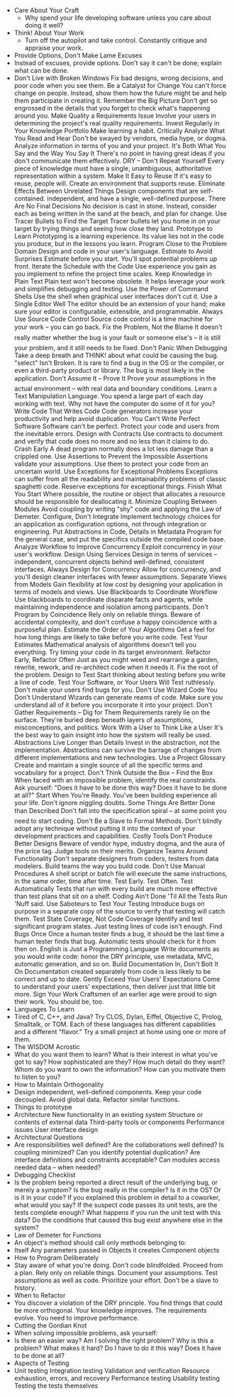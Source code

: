 - Care About Your Craft
	- Why spend your life developing software unless you care about doing it well?
- Think! About Your Work
	- Turn off the autopilot and take control. Constantly critique and appraise your work.
- Provide Options, Don't Make Lame Excuses
- Instead of excuses, provide options. Don't say it can't be done; explain what can be done.
- Don't Live with Broken Windows
    Fix bad designs, wrong decisions, and poor code when you see them.
    Be a Catalyst for Change
    You can't force change on people. Instead, show them how the future might be and help them participate in creating it.
    Remember the Big Picture
    Don't get so engrossed in the details that you forget to check what's happening around you.
    Make Quality a Requirements Issue
    Involve your users in determining the project's real quality requirements.
    Invest Regularly in Your Knowledge Portfolio
    Make learning a habit.
    Critically Analyze What You Read and Hear
    Don't be swayed by vendors, media hype, or dogma. Analyze information in terms of you and your project.
    It's Both What You Say and the Way You Say It
    There's no point in having great ideas if you don't communicate them effectively.
    DRY – Don't Repeat Yourself
    Every piece of knowledge must have a single, unambiguous, authoritative representation within a system.
    Make It Easy to Reuse
    If it's easy to reuse, people will. Create an environment that supports reuse.
    Eliminate Effects Between Unrelated Things
    Design components that are self-contained. independent, and have a single, well-defined purpose.
    There Are No Final Decisions
    No decision is cast in stone. Instead, consider each as being written in the sand at the beach, and plan for change.
    Use Tracer Bullets to Find the Target
    Tracer bullets let you home in on your target by trying things and seeing how close they land.
    Prototype to Learn
    Prototyping is a learning experience. Its value lies not in the code you produce, but in the lessons you learn.
    Program Close to the Problem Domain
    Design and code in your user's language.
    Estimate to Avoid Surprises
    Estimate before you start. You'll spot potential problems up front.
    Iterate the Schedule with the Code
    Use experience you gain as you implement to refine the project time scales.
    Keep Knowledge in Plain Text
    Plain text won't become obsolete. It helps leverage your work and simplifies debugging and testing.
    Use the Power of Command Shells
    Use the shell when graphical user interfaces don't cut it.
    Use a Single Editor Well
    The editor should be an extension of your hand; make sure your editor is configurable, extensible, and programmable.
    Always Use Source Code Control
    Source code control is a time machine for your work – you can go back.
    Fix the Problem, Not the Blame
    It doesn't really matter whether the bug is your fault or someone else's – it is still your problem, and it still needs to be fixed.
    Don't Panic When Debugging
    Take a deep breath and THINK! about what could be causing the bug.
    "select" Isn't Broken.
    It is rare to find a bug in the OS or the compiler, or even a third-party product or library. The bug is most likely in the application.
    Don't Assume It – Prove It
    Prove your assumptions in the actual environment – with real data and boundary conditions.
    Learn a Text Manipulation Language.
    You spend a large part of each day working with text. Why not have the computer do some of it for you?
    Write Code That Writes Code
    Code generators increase your productivity and help avoid duplication.
    You Can't Write Perfect Software
    Software can't be perfect. Protect your code and users from the inevitable errors.
    Design with Contracts
    Use contracts to document and verify that code does no more and no less than it claims to do.
    Crash Early
    A dead program normally does a lot less damage than a crippled one.
    Use Assertions to Prevent the Impossible
    Assertions validate your assumptions. Use them to protect your code from an uncertain world.
    Use Exceptions for Exceptional Problems
    Exceptions can suffer from all the readability and maintainability problems of classic spaghetti code. Reserve exceptions for exceptional things.
    Finish What You Start
    Where possible, the routine or object that allocates a resource should be responsible for deallocating it.
    Minimize Coupling Between Modules
    Avoid coupling by writing "shy" code and applying the Law of Demeter.
    Configure, Don't Integrate
    Implement technology choices for an application as configuration options, not through integration or engineering.
    Put Abstractions in Code, Details in Metadata
    Program for the general case, and put the specifics outside the compiled code base.
    Analyze Workflow to Improve Concurrency
    Exploit concurrency in your user's workflow.
    Design Using Services
    Design in terms of services – independent, concurrent objects behind well-defined, consistent interfaces.
    Always Design for Concurrency
    Allow for concurrency, and you'll design cleaner interfaces with fewer assumptions.
    Separate Views from Models
    Gain flexibility at low cost by designing your application in terms of models and views.
    Use Blackboards to Coordinate Workflow
    Use blackboards to coordinate disparate facts and agents, while maintaining independence and isolation among participants.
    Don't Program by Coincidence
    Rely only on reliable things. Beware of accidental complexity, and don't confuse a happy coincidence with a purposeful plan.
    Estimate the Order of Your Algorithms
    Get a feel for how long things are likely to take before you write code.
    Test Your Estimates
    Mathematical analysis of algorithms doesn't tell you everything. Try timing your code in its target environment.
    Refactor Early, Refactor Often
    Just as you might weed and rearrange a garden, rewrite, rework, and re-architect code when it needs it. Fix the root of the problem.
    Design to Test
    Start thinking about testing before you write a line of code.
    Test Your Software, or Your Users Will
    Test ruthlessly. Don't make your users find bugs for you.
    Don't Use Wizard Code You Don't Understand
    Wizards can generate reams of code. Make sure you understand all of it before you incorporate it into your project.
    Don't Gather Requirements – Dig for Them
    Requirements rarely lie on the surface. They're buried deep beneath layers of assumptions, misconceptions, and politics.
    Work With a User to Think Like a User
    It's the best way to gain insight into how the system will really be used.
    Abstractions Live Longer than Details
    Invest in the abstraction, not the implementation. Abstractions can survive the barrage of changes from different implementations and new technologies.
    Use a Project Glossary
    Create and maintain a single source of all the specific terms and vocabulary for a project.
    Don't Think Outside the Box – Find the Box
    When faced with an impossible problem, identify the real constraints. Ask yourself: "Does it have to be done this way? Does it have to be done at all?"
    Start When You're Ready.
    You've been building experience all your life. Don't ignore niggling doubts.
    Some Things Are Better Done than Described
    Don't fall into the specification spiral – at some point you need to start coding.
    Don't Be a Slave to Formal Methods.
    Don't blindly adopt any technique without putting it into the context of your development practices and capabilities.
    Costly Tools Don't Produce Better Designs
    Beware of vendor hype, industry dogma, and the aura of the price tag. Judge tools on their merits.
    Organize Teams Around Functionality
    Don't separate designers from coders, testers from data modelers. Build teams the way you build code.
    Don't Use Manual Procedures
    A shell script or batch file will execute the same instructions, in the same order, time after time.
    Test Early. Test Often. Test Automatically
    Tests that run with every build are much more effective than test plans that sit on a shelf.
    Coding Ain't Done 'Til All the Tests Run
    'Nuff said.
    Use Saboteurs to Test Your Testing
    Introduce bugs on purpose in a separate copy of the source to verify that testing will catch them.
    Test State Coverage, Not Code Coverage
    Identify and test significant program states. Just testing lines of code isn't enough.
    Find Bugs Once
    Once a human tester finds a bug, it should be the last time a human tester finds that bug. Automatic tests should check for it from then on.
    English is Just a Programming Language
    Write documents as you would write code: honor the DRY principle, use metadata, MVC, automatic generation, and so on.
    Build Documentation In, Don't Bolt It On
    Documentation created separately from code is less likely to be correct and up to date.
    Gently Exceed Your Users' Expectations
    Come to understand your users' expectations, then deliver just that little bit more.
    Sign Your Work
    Craftsmen of an earlier age were proud to sign their work. You should be, too.
- Languages To Learn
- Tired of C, C++, and Java? Try CLOS, Dylan, Eiffel, Objective C, Prolog, Smalltalk, or TOM. Each of these languages has different capabilities and a different "flavor." Try a small project at home using one or more of them.
- The WISDOM Acrostic
- What do you want them to learn?
    What is their interest in what you've got to say?
    How sophisticated are they?
    How much detail do they want?
    Whom do you want to own the information?
    How can you motivate them to listen to you?
- How to Maintain Orthogonality
- Design independent, well-defined components.
    Keep your code decoupled.
    Avoid global data.
    Refactor similar functions.
- Things to prototype
- Architecture
    New functionality in an existing system
    Structure or contents of external data
    Third-party tools or components
    Performance issues
    User interface design
- Architectural Questions
- Are responsibilities well defined?
    Are the collaborations well defined?
    Is coupling minimized?
    Can you identify potential duplication?
    Are interface definitions and constraints acceptable?
    Can modules access needed data – when needed?
- Debugging Checklist
- Is the problem being reported a direct result of the underlying bug, or merely a symptom?
    Is the bug really in the compiler? Is it in the OS? Or is it in your code?
    If you explained this problem in detail to a coworker, what would you say?
    If the suspect code passes its unit tests, are the tests complete enough? What happens if you run the unit test with this data?
    Do the conditions that caused this bug exist anywhere else in the system?
- Law of Demeter for Functions
- An object's method should call only methods belonging to:
- Itself
    Any parameters passed in
    Objects it creates
    Component objects
- How to Program Deliberately
- Stay aware of what you're doing.
    Don't code blindfolded.
    Proceed from a plan.
    Rely only on reliable things.
    Document your assumptions.
    Test assumptions as well as code.
    Prioritize your effort.
    Don't be a slave to history.
- When to Refactor
- You discover a violation of the DRY principle.
    You find things that could be more orthogonal.
    Your knowledge improves.
    The requirements evolve.
    You need to improve performance.
- Cutting the Gordian Knot
- When solving impossible problems, ask yourself:
- Is there an easier way?
    Am I solving the right problem?
    Why is this a problem?
    What makes it hard?
    Do I have to do it this way?
    Does it have to be done at all?
- Aspects of Testing
- Unit testing
    Integration testing
    Validation and verification
    Resource exhaustion, errors, and recovery
    Performance testing
    Usability testing
    Testing the tests themselves